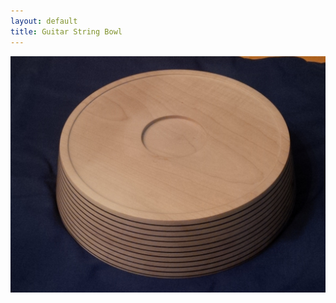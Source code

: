 ```yaml
---
layout: default
title: Guitar String Bowl
---
```


<img src="\pics\2016 ca guitar string fruit bowl\IMG_00000665.jpg" class="img-responsive" />
